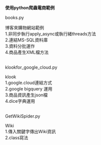 <b>使用python爬蟲電商範例</b>
<p>books.py</p>
博客來購物網站範例<br>
1.非同步執行apply_async或執行緒threads方法<br>
2.連結MS-SQL資料庫<br>
3.資料分批運作<br>
4.商品產生XML檔方法<br>
<br>
<p>klookfor_google_cloud.py</p>
klook<br>
1.google.cloud連結方式<br>
2.google bigquery 運用<br>
3.商品資訊產生json檔<br>
4.dice字典運用<br>
<br>
<p>GetWikiSpider.py</p>
Wiki<br>
1.傳入關鍵字傳出Wiki資訊<br>
2.class寫法<br>

